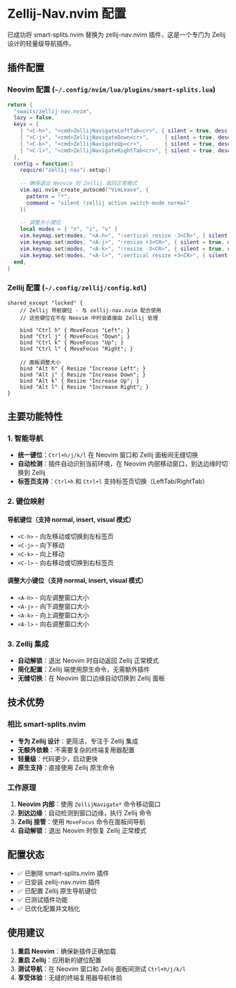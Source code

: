 # Zellij-Nav.nvim 配置

已成功将 smart-splits.nvim 替换为 zellij-nav.nvim 插件，这是一个专门为 Zellij 设计的轻量级导航插件。

## 插件配置

### Neovim 配置 (`~/.config/nvim/lua/plugins/smart-splits.lua`)
```lua
return {
  "swaits/zellij-nav.nvim",
  lazy = false,
  keys = {
    { "<C-h>", "<cmd>ZellijNavigateLeftTab<cr>", { silent = true, desc = "navigate left or tab", mode = { "n", "i", "v" } } },
    { "<C-j>", "<cmd>ZellijNavigateDown<cr>",     { silent = true, desc = "navigate down",     mode = { "n", "i", "v" } } },
    { "<C-k>", "<cmd>ZellijNavigateUp<cr>",       { silent = true, desc = "navigate up",       mode = { "n", "i", "v" } } },
    { "<C-l>", "<cmd>ZellijNavigateRightTab<cr>", { silent = true, desc = "navigate right or tab", mode = { "n", "i", "v" } } },
  },
  config = function()
    require("zellij-nav").setup()
    
    -- 确保退出 Neovim 时 Zellij 返回正常模式
    vim.api.nvim_create_autocmd("VimLeave", {
      pattern = "*",
      command = "silent !zellij action switch-mode normal"
    })
    
    -- 调整大小键位
    local modes = { "n", "i", "v" }
    vim.keymap.set(modes, "<A-h>", ":vertical resize -3<CR>", { silent = true, desc = "Resize left" })
    vim.keymap.set(modes, "<A-j>", ":resize +3<CR>", { silent = true, desc = "Resize down" })
    vim.keymap.set(modes, "<A-k>", ":resize -3<CR>", { silent = true, desc = "Resize up" })
    vim.keymap.set(modes, "<A-l>", ":vertical resize +3<CR>", { silent = true, desc = "Resize right" })
  end,
}
```

### Zellij 配置 (`~/.config/zellij/config.kdl`)
```kdl
shared_except "locked" {
    // Zellij 导航键位 - 与 zellij-nav.nvim 配合使用
    // 这些键位在不在 Neovim 中时会直接由 Zellij 处理
    
    bind "Ctrl h" { MoveFocus "Left"; }
    bind "Ctrl j" { MoveFocus "Down"; }
    bind "Ctrl k" { MoveFocus "Up"; }
    bind "Ctrl l" { MoveFocus "Right"; }
    
    // 面板调整大小
    bind "Alt h" { Resize "Increase Left"; }
    bind "Alt j" { Resize "Increase Down"; }
    bind "Alt k" { Resize "Increase Up"; }
    bind "Alt l" { Resize "Increase Right"; }
}
```

## 主要功能特性

### 1. 智能导航
- **统一键位**：`Ctrl+h/j/k/l` 在 Neovim 窗口和 Zellij 面板间无缝切换
- **自动检测**：插件自动识别当前环境，在 Neovim 内部移动窗口，到达边缘时切换到 Zellij
- **标签页支持**：`Ctrl+h` 和 `Ctrl+l` 支持标签页切换（LeftTab/RightTab）

### 2. 键位映射
#### 导航键位（支持 normal, insert, visual 模式）
- `<C-h>` - 向左移动或切换到左标签页
- `<C-j>` - 向下移动
- `<C-k>` - 向上移动  
- `<C-l>` - 向右移动或切换到右标签页

#### 调整大小键位（支持 normal, insert, visual 模式）
- `<A-h>` - 向左调整窗口大小
- `<A-j>` - 向下调整窗口大小
- `<A-k>` - 向上调整窗口大小
- `<A-l>` - 向右调整窗口大小

### 3. Zellij 集成
- **自动解锁**：退出 Neovim 时自动返回 Zellij 正常模式
- **简化配置**：Zellij 端使用原生命令，无需额外插件
- **无缝切换**：在 Neovim 窗口边缘自动切换到 Zellij 面板

## 技术优势

### 相比 smart-splits.nvim
- **专为 Zellij 设计**：更简洁，专注于 Zellij 集成
- **无额外依赖**：不需要复杂的终端复用器配置
- **轻量级**：代码更少，启动更快
- **原生支持**：直接使用 Zellij 原生命令

### 工作原理
1. **Neovim 内部**：使用 `ZellijNavigate*` 命令移动窗口
2. **到达边缘**：自动检测到窗口边缘，执行 Zellij 命令
3. **Zellij 接管**：使用 `MoveFocus` 命令在面板间导航
4. **自动解锁**：退出 Neovim 时恢复 Zellij 正常模式

## 配置状态
- ✅ 已删除 smart-splits.nvim 插件
- ✅ 已安装 zellij-nav.nvim 插件
- ✅ 已配置 Zellij 原生导航键位
- ✅ 已测试插件功能
- ✅ 已优化配置并文档化

## 使用建议
1. **重启 Neovim**：确保新插件正确加载
2. **重启 Zellij**：应用新的键位配置
3. **测试导航**：在 Neovim 窗口和 Zellij 面板间测试 `Ctrl+h/j/k/l`
4. **享受体验**：无缝的终端复用器导航体验